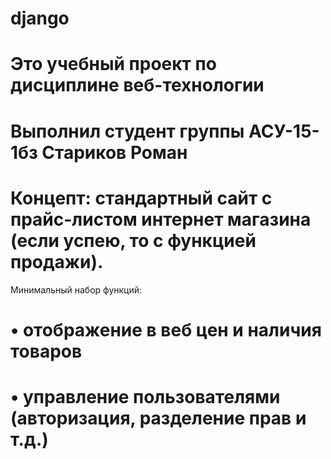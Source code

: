 # django

# Это учебный проект по дисциплине веб-технологии
# Выполнил студент группы АСУ-15-1бз Стариков Роман

# Концепт: стандартный сайт с прайс-листом интернет магазина (если успею, то с функцией продажи).
Минимальный набор функций:
# • отображение в веб цен и наличия товаров
# • управление пользователями (авторизация, разделение прав и т.д.)
